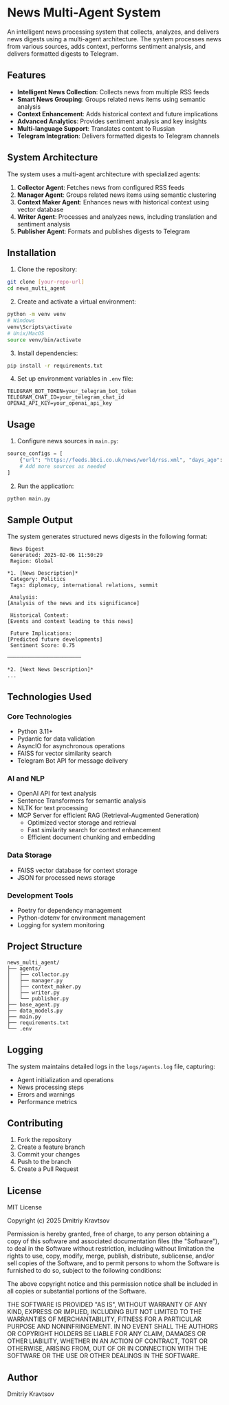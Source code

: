 # News Multi-Agent System

An intelligent news processing system that collects, analyzes, and delivers news digests using a multi-agent architecture. The system processes news from various sources, adds context, performs sentiment analysis, and delivers formatted digests to Telegram.

## Features

- **Intelligent News Collection**: Collects news from multiple RSS feeds
- **Smart News Grouping**: Groups related news items using semantic analysis
- **Context Enhancement**: Adds historical context and future implications
- **Advanced Analytics**: Provides sentiment analysis and key insights
- **Multi-language Support**: Translates content to Russian
- **Telegram Integration**: Delivers formatted digests to Telegram channels

## System Architecture

The system uses a multi-agent architecture with specialized agents:

1. **Collector Agent**: Fetches news from configured RSS feeds
2. **Manager Agent**: Groups related news items using semantic clustering
3. **Context Maker Agent**: Enhances news with historical context using vector database
4. **Writer Agent**: Processes and analyzes news, including translation and sentiment analysis
5. **Publisher Agent**: Formats and publishes digests to Telegram

## Installation

1. Clone the repository:
```bash
git clone [your-repo-url]
cd news_multi_agent
```

2. Create and activate a virtual environment:
```bash
python -m venv venv
# Windows
venv\Scripts\activate
# Unix/MacOS
source venv/bin/activate
```

3. Install dependencies:
```bash
pip install -r requirements.txt
```

4. Set up environment variables in `.env` file:
```env
TELEGRAM_BOT_TOKEN=your_telegram_bot_token
TELEGRAM_CHAT_ID=your_telegram_chat_id
OPENAI_API_KEY=your_openai_api_key
```

## Usage

1. Configure news sources in `main.py`:
```python
source_configs = [
    {"url": "https://feeds.bbci.co.uk/news/world/rss.xml", "days_ago": 0},
    # Add more sources as needed
]
```

2. Run the application:
```bash
python main.py
```

## Sample Output

The system generates structured news digests in the following format:

```
 News Digest
 Generated: 2025-02-06 11:50:29
 Region: Global

*1. [News Description]*
 Category: Politics
 Tags: diplomacy, international relations, summit

 Analysis:
[Analysis of the news and its significance]

 Historical Context:
[Events and context leading to this news]

 Future Implications:
[Predicted future developments]
 Sentiment Score: 0.75

────────────────────────

*2. [Next News Description]*
...
```

## Technologies Used

### Core Technologies
- Python 3.11+
- Pydantic for data validation
- AsyncIO for asynchronous operations
- FAISS for vector similarity search
- Telegram Bot API for message delivery

### AI and NLP
- OpenAI API for text analysis
- Sentence Transformers for semantic analysis
- NLTK for text processing
- MCP Server for efficient RAG (Retrieval-Augmented Generation)
  - Optimized vector storage and retrieval
  - Fast similarity search for context enhancement
  - Efficient document chunking and embedding

### Data Storage
- FAISS vector database for context storage
- JSON for processed news storage

### Development Tools
- Poetry for dependency management
- Python-dotenv for environment management
- Logging for system monitoring

## Project Structure

```
news_multi_agent/
├── agents/
│   ├── collector.py
│   ├── manager.py
│   ├── context_maker.py
│   ├── writer.py
│   └── publisher.py
├── base_agent.py
├── data_models.py
├── main.py
├── requirements.txt
└── .env
```

## Logging

The system maintains detailed logs in the `logs/agents.log` file, capturing:
- Agent initialization and operations
- News processing steps
- Errors and warnings
- Performance metrics

## Contributing

1. Fork the repository
2. Create a feature branch
3. Commit your changes
4. Push to the branch
5. Create a Pull Request

## License

MIT License

Copyright (c) 2025 Dmitriy Kravtsov

Permission is hereby granted, free of charge, to any person obtaining a copy
of this software and associated documentation files (the "Software"), to deal
in the Software without restriction, including without limitation the rights
to use, copy, modify, merge, publish, distribute, sublicense, and/or sell
copies of the Software, and to permit persons to whom the Software is
furnished to do so, subject to the following conditions:

The above copyright notice and this permission notice shall be included in all
copies or substantial portions of the Software.

THE SOFTWARE IS PROVIDED "AS IS", WITHOUT WARRANTY OF ANY KIND, EXPRESS OR
IMPLIED, INCLUDING BUT NOT LIMITED TO THE WARRANTIES OF MERCHANTABILITY,
FITNESS FOR A PARTICULAR PURPOSE AND NONINFRINGEMENT. IN NO EVENT SHALL THE
AUTHORS OR COPYRIGHT HOLDERS BE LIABLE FOR ANY CLAIM, DAMAGES OR OTHER
LIABILITY, WHETHER IN AN ACTION OF CONTRACT, TORT OR OTHERWISE, ARISING FROM,
OUT OF OR IN CONNECTION WITH THE SOFTWARE OR THE USE OR OTHER DEALINGS IN THE
SOFTWARE.

## Author

Dmitriy Kravtsov